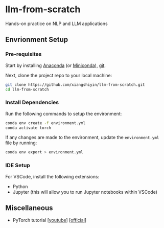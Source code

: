 # llm-from-scratch
Hands-on practice on NLP and LLM applications

## Envrionment Setup
### Pre-requisites
Start by installing [Anaconda](https://www.anaconda.com/products/distribution) (or [Miniconda](https://docs.conda.io/en/latest/miniconda.html)), [git](https://git-scm.com/downloads).

Next, clone the project repo to your local machine:
```bash
git clone https://github.com/xiangshiyin/llm-from-scratch.git
cd llm-from-scratch
```

### Install Dependencies
Run the following commands to setup the environment:
```bash
conda env create -f environment.yml
conda activate torch
```

If any changes are made to the environment, update the `environment.yml` file by running:
```bash
conda env export > environment.yml
```

### IDE Setup
For VSCode, install the following extensions:
- Python
- Jupyter (this will allow you to run Jupyter notebooks within VSCode)

## Miscellaneous
- PyTorch tutorial [[youtube](https://www.youtube.com/playlist?list=PL_lsbAsL_o2CTlGHgMxNrKhzP97BaG9ZN)] [[official](https://pytorch.org/tutorials/beginner/deep_learning_60min_blitz.html)]

